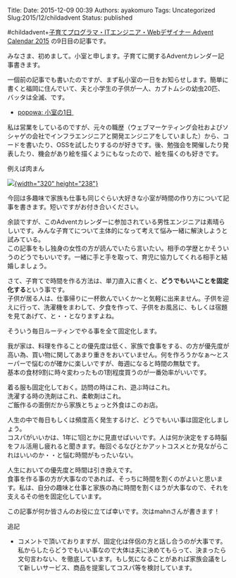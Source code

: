 Title: 
Date: 2015-12-09 00:39
Authors: ayakomuro
Tags:  Uncategorized
Slug:2015/12/childadvent
Status: published


\#childadvent+[子育てプログラマ・ITエンジニア・Webデザイナー Advent
Calendar 2015](http://www.adventar.org/calendars/853)
の9日目の記事です。







みなさま、初めまして。小室と申します。子育てに関するAdventカレンダー記事書きます。





一個前の記事でも書いたのですが、まず私小室の一日をお知らせします。簡単に書くと福岡に住んでいて、夫と小学生の子供が一人、カブトムシの幼虫20匹、バッタは全滅、です。





-   [popowa: 小室の1日 ](http://blog.popowa.com/2015/10/1.html)





私は営業をしているのですが、元々の職歴（ウェブマーケティング会社およびソシャゲの会社でインフラエンジニアと開発エンジニアをしていました）から、コードを書いたり、OSSを試したりするのが好きです。後、勉強会を開催したり発表したり、機会があり絵を描くようにもなったので、絵を描くのも好きです。

例えば肉まん

[![](http://3.bp.blogspot.com/-wxJGBL5NVyo/Vmd3TDWSlfI/AAAAAAAAeoo/79FOr4BDacg/s320/%25E8%2590%25BD%25E6%259B%25B8%25E3%2581%258D2015120502.jpg){width="320"
height="238"}](http://3.bp.blogspot.com/-wxJGBL5NVyo/Vmd3TDWSlfI/AAAAAAAAeoo/79FOr4BDacg/s1600/%25E8%2590%25BD%25E6%259B%25B8%25E3%2581%258D2015120502.jpg)

今回は多趣味で家族も仕事も同じぐらい大好きな小室が時間の作り方について記事を書きます。短いですがお付き合いください。

余談ですが、このAdventカレンダーに参加されている男性エンジニアは素晴らしいです。みんな子育てについて主体的になって考えて悩み一緒に解決しようと試みている。  
この記事をもし独身の女性の方が読んでいたら言いたい。相手の学歴とかそういうのどうでもいいです。一緒に手と手を取って、育児に協力してくれる相手と結婚しましょう。

さて、子育てで時間を作る方法は、単刀直入に書くと、**どうでもいいことを固定化する**という事です。  
子供が居る人は、仕事帰りに一杯飲んでいくか〜と気軽に出来ません。子供を迎えに行って、洗濯機をまわして、夕食を作って、子供をお風呂に、もしくは宿題を見てあげて、と・・となりますよね。

そういう毎日ルーティンでやる事を全て固定化します。

我が家は、料理を作ることの優先度は低く、家族で食事をする、の方が優先度が高い為、買い物に関してあまり重きをおいていません。何を作ろうかなぁ〜とスーパーで悩むのが確かに楽しいですが、毎週になると時間の無駄です。  
基本の食材9割に時々変わったもの1割程度買うのが一番効率がいいです。

着る服も固定化しておく。訪問の時はこれ、遊ぶ時はこれ。  
洗濯する時の洗剤はこれ、柔軟剤はこれ。  
ご飯作るの面倒だから家族とちょっと外食はこのお店。

人生の中で毎日もしくは頻度高く発生するけど、どうでもいい事は固定化しましょう。  
コスパがいいかは、1年に1回とかに見直せばいいです。人は何か決定をする時脳をフル活用し疲れると聞きます。毎回ぐるなびとかアットコスメとか見ながらこれはいいのか・・と悩む時間がもったいない。

人生においての優先度と時間は引き換えです。  
食事を作る事の方が大事なのであれば、そっちに時間を割くのがよいと思います。私は、自分の趣味と仕事と家族の為に時間を割くほうが大事なので、それを支えるその他を固定化しています。

この記事が何か皆さんのお役に立てば幸いです。次はmahnさんが書きます！

追記

-   コメントで頂いておりますが、固定化は伴侶の方と話し合うのが大事です。私からしたらどうでもいい事なので大体は夫に決めてもらって、決まったら文句言わない、を徹底しています。もし気になることがあれば家族会議をして新しいサービス、商品を提案してコスパ等を検討しています。


